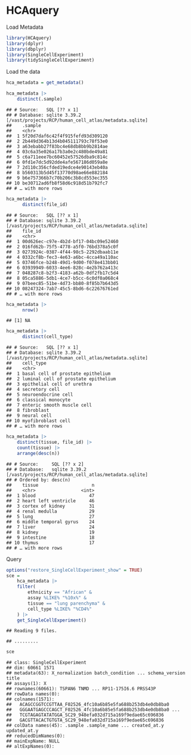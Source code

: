 HCAquery
================

Load Metadata

``` r
library(HCAquery)
library(dplyr)
library(dbplyr)
library(SingleCellExperiment)
library(tidySingleCellExperiment)
```

Load the data

``` r
hca_metadata = get_metadata()
```

``` r
hca_metadata |> 
    distinct(.sample)
```

    ## # Source:   SQL [?? x 1]
    ## # Database: sqlite 3.39.2 [/vast/projects/RCP/human_cell_atlas/metadata.sqlite]
    ##    .sample                         
    ##    <chr>                           
    ##  1 5f20d7daf6c42f4f915fefd93d309120
    ##  2 2b449d364b13d4b045111793c78f53e0
    ##  3 a63ebabb27f83bc4e68db8bb9b2814ae
    ##  4 03c6a35e026a17b3a0e2c480bde49a81
    ##  5 c6a711eee7bc60452e57526dba9c814c
    ##  6 0fd1e7dc5d92dde4afe567186d059a8e
    ##  7 2d110c356cfded19edce4e90143eb40a
    ##  8 b560313b5d45f13770d98ae66e882184
    ##  9 b6e757366b7c70b206c3b8cd553ec355
    ## 10 be30712ad6fb8f58d6c918d51b792fc7
    ## # … with more rows

``` r
hca_metadata |> 
      distinct(file_id)
```

    ## # Source:   SQL [?? x 1]
    ## # Database: sqlite 3.39.2 [/vast/projects/RCP/human_cell_atlas/metadata.sqlite]
    ##    file_id                             
    ##    <chr>                               
    ##  1 00d626ec-c97e-4b2d-bf17-04bc09e52460
    ##  2 016fd62b-75f5-4778-a5f0-76bd378a5c0f
    ##  3 0273924c-0387-4f44-98c5-2292dbaab11e
    ##  4 0332cf8b-fec3-4e63-a6bc-4cca49a110ac
    ##  5 03746fce-b248-49d1-9d00-f078e413bb01
    ##  6 03939949-6033-4ee6-828c-4e2b762a413c
    ##  7 048287c8-b2f3-4183-a62b-0df2fb17c5d4
    ##  8 05ca5886-5db1-4ce7-b5cc-6c0df0a068c4
    ##  9 07beec85-51be-4d73-bb80-8f85b7b643d5
    ## 10 08247324-7ab7-45c5-8bd6-6c22676761ed
    ## # … with more rows

``` r
hca_metadata |> 
      nrow()
```

    ## [1] NA

``` r
hca_metadata |> 
      distinct(cell_type)
```

    ## # Source:   SQL [?? x 1]
    ## # Database: sqlite 3.39.2 [/vast/projects/RCP/human_cell_atlas/metadata.sqlite]
    ##    cell_type                          
    ##    <chr>                              
    ##  1 basal cell of prostate epithelium  
    ##  2 luminal cell of prostate epithelium
    ##  3 epithelial cell of urethra         
    ##  4 secretory cell                     
    ##  5 neuroendocrine cell                
    ##  6 classical monocyte                 
    ##  7 enteric smooth muscle cell         
    ##  8 fibroblast                         
    ##  9 neural cell                        
    ## 10 myofibroblast cell                 
    ## # … with more rows

``` r
hca_metadata |> 
    distinct(tissue, file_id) |> 
    count(tissue) |> 
    arrange(desc(n))
```

    ## # Source:     SQL [?? x 2]
    ## # Database:   sqlite 3.39.2 [/vast/projects/RCP/human_cell_atlas/metadata.sqlite]
    ## # Ordered by: desc(n)
    ##    tissue                    n
    ##    <chr>                 <int>
    ##  1 blood                    47
    ##  2 heart left ventricle     46
    ##  3 cortex of kidney         31
    ##  4 renal medulla            29
    ##  5 lung                     27
    ##  6 middle temporal gyrus    24
    ##  7 liver                    24
    ##  8 kidney                   19
    ##  9 intestine                18
    ## 10 thymus                   17
    ## # … with more rows

Query

``` r
options("restore_SingleCellExperiment_show" = TRUE)
sce = 
    hca_metadata |> 
    filter(
        ethnicity == "African" & 
        assay %LIKE% "%10x%" & 
        tissue == "lung parenchyma" & 
        cell_type %LIKE% "%CD4%"
    ) |> 
    get_SingleCellExperiment()
```

    ## Reading 9 files.

    ## .........

``` r
sce
```

    ## class: SingleCellExperiment 
    ## dim: 60661 1571 
    ## metadata(63): X_normalization batch_condition ... schema_version title
    ## assays(1): X
    ## rownames(60661): TSPAN6 TNMD ... RP11-175I6.6 PRSS43P
    ## rowData names(0):
    ## colnames(1571):
    ##   ACAGCCGGTCCGTTAA_F02526_4fc10a6b85e5fa688b253db4e0db8ba0
    ##   GGGAATGAGCCCAGCT_F02526_4fc10a6b85e5fa688b253db4e0db8ba0 ...
    ##   TCGTAGAGTATATGGA_SC29_948efa032d715a169f9edae65c696836
    ##   GACGTTACACTGTGTA_SC29_948efa032d715a169f9edae65c696836
    ## colData names(45): .sample .sample_name ... created_at.y updated_at.y
    ## reducedDimNames(0):
    ## mainExpName: NULL
    ## altExpNames(0):

